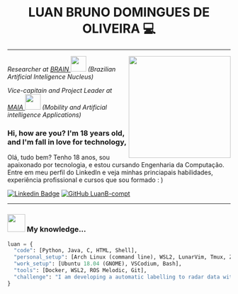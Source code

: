 <h1 align='center'> LUAN BRUNO DOMINGUES DE OLIVEIRA 💻 </h1>

---------------------------------------

<img align='right' src="https://github.com/LuanB-compt/README/blob/main/Imagens/Imagem.jpg" width="230">

<p><em>Researcher at <a href="https://ipfacens.com.br/brain-2/">BRAIN </a><img src="https://mlogu6g7z5ex.i.optimole.com/1yTVGrE-8JS7uKKK/w:324/h:118/q:mauto/f:avif/https://ipfacens.com.br/wp-content/uploads/2020/06/BRAIN.png" width="35"> (Brazilian Artificial Inteligence Nucleus)

Vice-capitain and Project Leader at <a href="https://lince.facens.br/maia-mobilidade-aplicada-e-inteligencia-artificial/">MAIA </a><img src="https://mlogu6g7z5ex.i.optimole.com/SKggyqg-n-C2CCk4/w:341/h:334/q:90/https://lince.facens.br/wp-content/uploads/2020/04/logo-maia.png" width="35"> (Mobility and Artificial intelligence Applications) </em></p>

### Hi, how are you? I'm 18 years old, and I'm fall in love for technology, 
Olá, tudo bem? Tenho 18 anos, sou apaixonado por tecnologia, e estou cursando Engenharia da Computação. Entre em meu perfil do LinkedIn e veja minhas princiapais habilidades, experiência profissional e cursos que sou formado : )

[![Linkedin Badge](https://img.shields.io/badge/-LinkedIn-blue?style=flat-square&logo=Linkedin&logoColor=white&link=https://www.linkedin.com/in/luan-bruno-2004031bb/)](https://www.linkedin.com/in/luan-bruno-2004031bb/)
[![GitHub LuanB-compt](https://img.shields.io/github/followers/LuanB-compt?label=follow&style=social)](https://github.com/LuanB-compt)

---------------------------------

### <img src="https://c.tenor.com/i_K3zWsgcG8AAAAj/hacker-pepe.gif" width="40"> My knowledge...  

```python
luan = {
  "code": [Python, Java, C, HTML, Shell],
  "personal_setup": [Arch Linux (command line), WSL2, LunarVim, Tmux, ZSH],
  "work_setup": [Ubuntu 18.04 (GNOME), VSCodium, Bash],
  "tools": [Docker, WSL2, ROS Melodic, Git],
  "challenge": "I am developing a automatic labelling to radar data with ZED2, YoloV5, ROS and Python"
}
```
